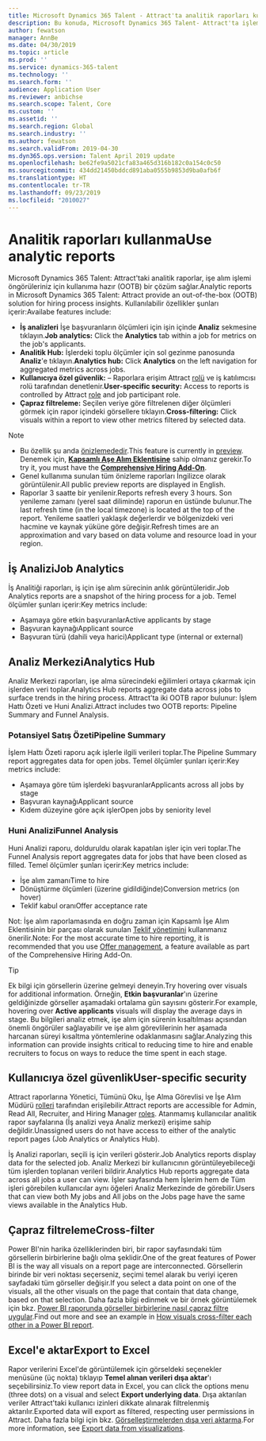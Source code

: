 ```yaml
---
title: Microsoft Dynamics 365 Talent - Attract'ta analitik raporları kullanma
description: Bu konuda, Microsoft Dynamics 365 Talent- Attract'ta işlem öngörüleri için işe alma analitik raporları açıklanmaktadır
author: fewatson
manager: AnnBe
ms.date: 04/30/2019
ms.topic: article
ms.prod: ''
ms.service: dynamics-365-talent
ms.technology: ''
ms.search.form: ''
audience: Application User
ms.reviewer: anbichse
ms.search.scope: Talent, Core
ms.custom: ''
ms.assetid: ''
ms.search.region: Global
ms.search.industry: ''
ms.author: fewatson
ms.search.validFrom: 2019-04-30
ms.dyn365.ops.version: Talent April 2019 update
ms.openlocfilehash: be62fe9a5021cfa83a465d316b182c0a154c0c50
ms.sourcegitcommit: 434dd21450bddcd891aba0555b9853d9ba0afb6f
ms.translationtype: HT
ms.contentlocale: tr-TR
ms.lasthandoff: 09/23/2019
ms.locfileid: "2010027"
---
```

# <a name="use-analytic-reports"></a><span data-ttu-id="7a8d0-103">Analitik raporları kullanma</span><span class="sxs-lookup"><span data-stu-id="7a8d0-103">Use analytic reports</span></span>

<span data-ttu-id="7a8d0-104">Microsoft Dynamics 365 Talent: Attract'taki analitik raporlar, işe alım işlemi öngörüleriniz için kullanıma hazır (OOTB) bir çözüm sağlar.</span><span class="sxs-lookup"><span data-stu-id="7a8d0-104">Analytic reports in Microsoft Dynamics 365 Talent: Attract provide an out-of-the-box (OOTB) solution for hiring process insights.</span></span> <span data-ttu-id="7a8d0-105">Kullanılabilir özellikler şunları içerir:</span><span class="sxs-lookup"><span data-stu-id="7a8d0-105">Availabe features include:</span></span>

- <span data-ttu-id="7a8d0-106">**İş analizleri** İşe başvuranların ölçümleri için işin içinde **Analiz** sekmesine tıklayın.</span><span class="sxs-lookup"><span data-stu-id="7a8d0-106">**Job analytics:** Click the **Analytics** tab within a job for metrics on the job's applicants.</span></span>
- <span data-ttu-id="7a8d0-107">**Analitik Hub:** İşlerdeki toplu ölçümler için sol gezinme panosunda **Analiz**'e tıklayın.</span><span class="sxs-lookup"><span data-stu-id="7a8d0-107">**Analytics hub:** Click **Analytics** on the left navigation for aggregated metrics across jobs.</span></span>
- <span data-ttu-id="7a8d0-108">**Kullanıcıya özel güvenlik:** –  Raporlara erişim Attract [rolü](security-attract.md) ve iş katılımcısı rolü tarafından denetlenir.</span><span class="sxs-lookup"><span data-stu-id="7a8d0-108">**User-specific security:** Access to reports is controlled by Attract [role](security-attract.md) and job participant role.</span></span>
- <span data-ttu-id="7a8d0-109">**Çapraz filtreleme:** Seçilen veriye göre filtrelenen diğer ölçümleri görmek için rapor içindeki görsellere tıklayın.</span><span class="sxs-lookup"><span data-stu-id="7a8d0-109">**Cross-filtering:** Click visuals within a report to view other metrics filtered by selected data.</span></span>

>[!NOTE] 
>- <span data-ttu-id="7a8d0-110">Bu özellik şu anda [önizlemededir](access-preview-feature.md).</span><span class="sxs-lookup"><span data-stu-id="7a8d0-110">This feature is currently in [preview](access-preview-feature.md).</span></span> <span data-ttu-id="7a8d0-111">Denemek için, [**Kapsamlı Aşe Alım Eklentisine**](attract-comprehensive-hiring.md) sahip olmanız gerekir.</span><span class="sxs-lookup"><span data-stu-id="7a8d0-111">To try it, you must have the [**Comprehensive Hiring Add-On**](attract-comprehensive-hiring.md).</span></span>
>- <span data-ttu-id="7a8d0-112">Genel kullanıma sunulan tüm önizleme raporları İngilizce olarak görüntülenir.</span><span class="sxs-lookup"><span data-stu-id="7a8d0-112">All public preview reports are displayed in English.</span></span>
>- <span data-ttu-id="7a8d0-113">Raporlar 3 saatte bir yenilenir.</span><span class="sxs-lookup"><span data-stu-id="7a8d0-113">Reports refresh every 3 hours.</span></span> <span data-ttu-id="7a8d0-114">Son yenileme zamanı (yerel saat diliminde) raporun en üstünde bulunur.</span><span class="sxs-lookup"><span data-stu-id="7a8d0-114">The last refresh time (in the local timezone) is located at the top of the report.</span></span> <span data-ttu-id="7a8d0-115">Yenileme saatleri yaklaşık değerlerdir ve bölgenizdeki veri hacmine ve kaynak yüküne göre değişir.</span><span class="sxs-lookup"><span data-stu-id="7a8d0-115">Refresh times are an approximation and vary based on data volume and resource load in your region.</span></span>

## <a name="job-analytics"></a><span data-ttu-id="7a8d0-116">İş Analizi</span><span class="sxs-lookup"><span data-stu-id="7a8d0-116">Job Analytics</span></span>

<span data-ttu-id="7a8d0-117">İş Analitiği raporları, iş için işe alım sürecinin anlık görüntüleridir.</span><span class="sxs-lookup"><span data-stu-id="7a8d0-117">Job Analytics reports are a snapshot of the hiring process for a job.</span></span>  <span data-ttu-id="7a8d0-118">Temel ölçümler şunları içerir:</span><span class="sxs-lookup"><span data-stu-id="7a8d0-118">Key metrics include:</span></span>

- <span data-ttu-id="7a8d0-119">Aşamaya göre etkin başvuranlar</span><span class="sxs-lookup"><span data-stu-id="7a8d0-119">Active applicants by stage</span></span>
- <span data-ttu-id="7a8d0-120">Başvuran kaynağı</span><span class="sxs-lookup"><span data-stu-id="7a8d0-120">Applicant source</span></span>
- <span data-ttu-id="7a8d0-121">Başvuran türü (dahili veya harici)</span><span class="sxs-lookup"><span data-stu-id="7a8d0-121">Applicant type (internal or external)</span></span>

## <a name="analytics-hub"></a><span data-ttu-id="7a8d0-122">Analiz Merkezi</span><span class="sxs-lookup"><span data-stu-id="7a8d0-122">Analytics Hub</span></span>

<span data-ttu-id="7a8d0-123">Analiz Merkezi raporları, işe alma sürecindeki eğilimleri ortaya çıkarmak için işlerden veri toplar.</span><span class="sxs-lookup"><span data-stu-id="7a8d0-123">Analytics Hub reports aggregate data across jobs to surface trends in the hiring process.</span></span> <span data-ttu-id="7a8d0-124">Attract'ta iki OOTB rapor bulunur: İşlem Hattı Özeti ve Huni Analizi.</span><span class="sxs-lookup"><span data-stu-id="7a8d0-124">Attract includes two OOTB reports: Pipeline Summary and Funnel Analysis.</span></span>

### <a name="pipeline-summary"></a><span data-ttu-id="7a8d0-125">Potansiyel Satış Özeti</span><span class="sxs-lookup"><span data-stu-id="7a8d0-125">Pipeline Summary</span></span>

<span data-ttu-id="7a8d0-126">İşlem Hattı Özeti raporu açık işlerle ilgili verileri toplar.</span><span class="sxs-lookup"><span data-stu-id="7a8d0-126">The Pipeline Summary report aggregates data for open jobs.</span></span> <span data-ttu-id="7a8d0-127">Temel ölçümler şunları içerir:</span><span class="sxs-lookup"><span data-stu-id="7a8d0-127">Key metrics include:</span></span>

- <span data-ttu-id="7a8d0-128">Aşamaya göre tüm işlerdeki başvuranlar</span><span class="sxs-lookup"><span data-stu-id="7a8d0-128">Applicants across all jobs by stage</span></span>
- <span data-ttu-id="7a8d0-129">Başvuran kaynağı</span><span class="sxs-lookup"><span data-stu-id="7a8d0-129">Applicant source</span></span>
- <span data-ttu-id="7a8d0-130">Kıdem düzeyine göre açık işler</span><span class="sxs-lookup"><span data-stu-id="7a8d0-130">Open jobs by seniority level</span></span>

### <a name="funnel-analysis"></a><span data-ttu-id="7a8d0-131">Huni Analizi</span><span class="sxs-lookup"><span data-stu-id="7a8d0-131">Funnel Analysis</span></span>

<span data-ttu-id="7a8d0-132">Huni Analizi raporu, dolduruldu olarak kapatılan işler için veri toplar.</span><span class="sxs-lookup"><span data-stu-id="7a8d0-132">The Funnel Analysis report aggregates data for jobs that have been closed as filled.</span></span> <span data-ttu-id="7a8d0-133">Temel ölçümler şunları içerir:</span><span class="sxs-lookup"><span data-stu-id="7a8d0-133">Key metrics include:</span></span>

- <span data-ttu-id="7a8d0-134">İşe alım zamanı</span><span class="sxs-lookup"><span data-stu-id="7a8d0-134">Time to hire</span></span>
- <span data-ttu-id="7a8d0-135">Dönüştürme ölçümleri (üzerine gidildiğinde)</span><span class="sxs-lookup"><span data-stu-id="7a8d0-135">Conversion metrics (on hover)</span></span>
- <span data-ttu-id="7a8d0-136">Teklif kabul oranı</span><span class="sxs-lookup"><span data-stu-id="7a8d0-136">Offer acceptance rate</span></span>

<span data-ttu-id="7a8d0-137">Not: İşe alım raporlamasında en doğru zaman için Kapsamlı İşe Alım Eklentisinin bir parçası olarak sunulan [Teklif yönetimini](offer-setup.md) kullanmanız önerilir.</span><span class="sxs-lookup"><span data-stu-id="7a8d0-137">Note: For the most accurate time to hire reporting, it is recommended that you use [Offer management](offer-setup.md), a feature available as part of the Comprehensive Hiring Add-On.</span></span>

>[!TIP] 
><span data-ttu-id="7a8d0-138">Ek bilgi için görsellerin üzerine gelmeyi deneyin.</span><span class="sxs-lookup"><span data-stu-id="7a8d0-138">Try hovering over visuals for additional information.</span></span> <span data-ttu-id="7a8d0-139">Örneğin, **Etkin başvuranlar**'ın üzerine geldiğinizde görseller aşamadaki ortalama gün sayısını gösterir.</span><span class="sxs-lookup"><span data-stu-id="7a8d0-139">For example, hovering over **Active applicants** visuals will display the average days in stage.</span></span> <span data-ttu-id="7a8d0-140">Bu bilgileri analiz etmek, işe alım için sürenin kısaltılması açısından önemli öngörüler sağlayabilir ve işe alım görevlilerinin her aşamada harcanan süreyi kısaltma yöntemlerine odaklanmasını sağlar.</span><span class="sxs-lookup"><span data-stu-id="7a8d0-140">Analyzing this information can provide insights critical to reducing time to hire and enable recruiters to focus on ways to reduce the time spent in each stage.</span></span>

## <a name="user-specific-security"></a><span data-ttu-id="7a8d0-141">Kullanıcıya özel güvenlik</span><span class="sxs-lookup"><span data-stu-id="7a8d0-141">User-specific security</span></span>

<span data-ttu-id="7a8d0-142">Attract raporlarına Yönetici, Tümünü Oku, İşe Alma Görevlisi ve İşe Alım Müdürü [rolleri](security-attract.md) tarafından erişilebilir.</span><span class="sxs-lookup"><span data-stu-id="7a8d0-142">Attract reports are accessible for Admin, Read All, Recruiter, and Hiring Manager [roles](security-attract.md).</span></span> <span data-ttu-id="7a8d0-143">Atanmamış kullanıcılar analitik rapor sayfalarına (İş analizi veya Analiz merkezi) erişime sahip değildir.</span><span class="sxs-lookup"><span data-stu-id="7a8d0-143">Unassigned users do not have access to either of the analytic report pages (Job Analytics or Analytics Hub).</span></span>

<span data-ttu-id="7a8d0-144">İş Analizi raporları, seçili iş için verileri gösterir.</span><span class="sxs-lookup"><span data-stu-id="7a8d0-144">Job Analytics reports display data for the selected job.</span></span> <span data-ttu-id="7a8d0-145">Analiz Merkezi bir kullanıcının görüntüleyebileceği tüm işlerden toplanan verileri bildirir.</span><span class="sxs-lookup"><span data-stu-id="7a8d0-145">Analytics Hub reports aggregate data across all jobs a user can view.</span></span> <span data-ttu-id="7a8d0-146">İşler sayfasında hem İşlerim hem de Tüm işleri görebilen kullanıcılar aynı öğeleri Analiz Merkezinde de görebilir.</span><span class="sxs-lookup"><span data-stu-id="7a8d0-146">Users that can view both My jobs and All jobs on the Jobs page have the same views available in the Analytics Hub.</span></span>

## <a name="cross-filter"></a><span data-ttu-id="7a8d0-147">Çapraz filtreleme</span><span class="sxs-lookup"><span data-stu-id="7a8d0-147">Cross-filter</span></span>

<span data-ttu-id="7a8d0-148">Power BI'nin harika özelliklerinden biri, bir rapor sayfasındaki tüm görsellerin birbirlerine bağlı olma şeklidir.</span><span class="sxs-lookup"><span data-stu-id="7a8d0-148">One of the great features of Power BI is the way all visuals on a report page are interconnected.</span></span> <span data-ttu-id="7a8d0-149">Görsellerin birinde bir veri noktası seçerseniz, seçimi temel alarak bu veriyi içeren sayfadaki tüm görseller değişir.</span><span class="sxs-lookup"><span data-stu-id="7a8d0-149">If you select a data point on one of the visuals, all the other visuals on the page that contain that data change, based on that selection.</span></span> <span data-ttu-id="7a8d0-150">Daha fazla bilgi edinmek ve bir örnek görüntülemek için bkz. [Power BI raporunda görseller birbirlerine nasıl çapraz filtre uygular](https://docs.microsoft.com/power-bi/consumer/end-user-interactions).</span><span class="sxs-lookup"><span data-stu-id="7a8d0-150">Find out more and see an example in [How visuals cross-filter each other in a Power BI report](https://docs.microsoft.com/power-bi/consumer/end-user-interactions).</span></span>

## <a name="export-to-excel"></a><span data-ttu-id="7a8d0-151">Excel'e aktar</span><span class="sxs-lookup"><span data-stu-id="7a8d0-151">Export to Excel</span></span>

<span data-ttu-id="7a8d0-152">Rapor verilerini Excel'de görüntülemek için görseldeki seçenekler menüsüne (üç nokta) tıklayıp **Temel alınan verileri dışa aktar**'ı seçebilirsiniz.</span><span class="sxs-lookup"><span data-stu-id="7a8d0-152">To view report data in Excel, you can click the options menu (three dots) on a visual and select **Export underlying data**.</span></span> <span data-ttu-id="7a8d0-153">Dışa aktarılan veriler Attract'taki kullanıcı izinleri dikkate alınarak filtrelenmiş aktarılır.</span><span class="sxs-lookup"><span data-stu-id="7a8d0-153">Exported data will export as filtered, respecting user permissions in Attract.</span></span> <span data-ttu-id="7a8d0-154">Daha fazla bilgi için bkz. [Görselleştirmelerden dışa veri aktarma](https://docs.microsoft.com/power-bi/visuals/power-bi-visualization-export-data).</span><span class="sxs-lookup"><span data-stu-id="7a8d0-154">For more information, see [Export data from visualizations](https://docs.microsoft.com/power-bi/visuals/power-bi-visualization-export-data).</span></span>
